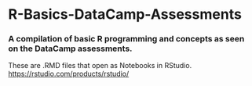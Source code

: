 # R-Basics-DataCamp-Assessments
### A compilation of basic R programming and concepts as seen on the DataCamp assessments. 

These are .RMD files that open as Notebooks in RStudio. 
https://rstudio.com/products/rstudio/
